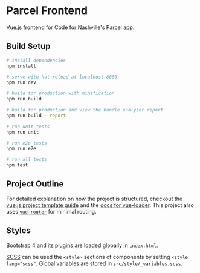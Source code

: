 # Parcel Frontend
Vue.js frontend for Code for Nashville's Parcel app.

## Build Setup

``` bash
# install dependencies
npm install

# serve with hot reload at localhost:8080
npm run dev

# build for production with minification
npm run build

# build for production and view the bundle analyzer report
npm run build --report

# run unit tests
npm run unit

# run e2e tests
npm run e2e

# run all tests
npm test
```

## Project Outline
For detailed explanation on how the project is structured, checkout the [vue.js project template guide](http://vuejs-templates.github.io/webpack/) and the [docs for vue-loader](http://vuejs.github.io/vue-loader).  This project also uses [`vue-router`](https://router.vuejs.org/en/) for minimal routing.

## Styles
[Bootstrap 4](http://getbootstrap.com/) and [its plugins](https://getbootstrap.com/docs/4.0/getting-started/javascript) are loaded globally in `index.html`.

[SCSS](http://sass-lang.com/guide) can be used the `<style>` sections of components by setting `<style lang="scss"`.  Global variables are stored in `src/style/_variables.scss`.
